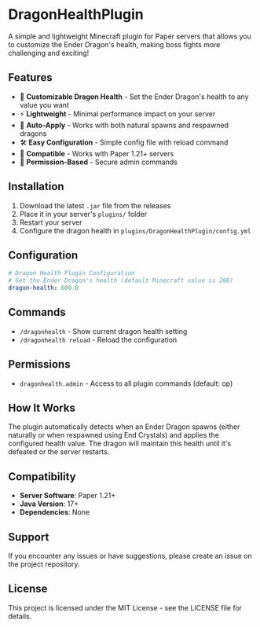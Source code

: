 # DragonHealthPlugin

A simple and lightweight Minecraft plugin for Paper servers that allows you to customize the Ender Dragon's health, making boss fights more challenging and exciting!

## Features

- 🐉 **Customizable Dragon Health** - Set the Ender Dragon's health to any value you want
- ⚡ **Lightweight** - Minimal performance impact on your server
- 🔄 **Auto-Apply** - Works with both natural spawns and respawned dragons
- 🛠️ **Easy Configuration** - Simple config file with reload command
- 🔧 **Compatible** - Works with Paper 1.21+ servers
- 📝 **Permission-Based** - Secure admin commands

## Installation

1. Download the latest `.jar` file from the releases
2. Place it in your server's `plugins/` folder
3. Restart your server
4. Configure the dragon health in `plugins/DragonHealthPlugin/config.yml`

## Configuration

```yaml
# Dragon Health Plugin Configuration
# Set the Ender Dragon's health (default Minecraft value is 200)
dragon-health: 600.0
```

## Commands

- `/dragonhealth` - Show current dragon health setting
- `/dragonhealth reload` - Reload the configuration

## Permissions

- `dragonhealth.admin` - Access to all plugin commands (default: op)

## How It Works

The plugin automatically detects when an Ender Dragon spawns (either naturally or when respawned using End Crystals) and applies the configured health value. The dragon will maintain this health until it's defeated or the server restarts.

## Compatibility

- **Server Software**: Paper 1.21+
- **Java Version**: 17+
- **Dependencies**: None

## Support

If you encounter any issues or have suggestions, please create an issue on the project repository.

## License

This project is licensed under the MIT License - see the LICENSE file for details.
